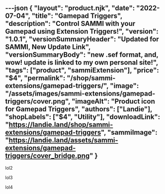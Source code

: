 ---json
{
  "layout": "product.njk",
  "date": "2022-07-04",
  "title": "Gamepad Triggers",
  "description": "Control SAMMI with your Gamepad using Extension Triggers!",
  "version": "1.0.1",
  "versionSummaryHeader": "Updated for SAMMI, New Update Link",
  "versionSummaryBody": "new .sef format, and, wow! update is linked to my own personal site!",
  "tags": ["product", "sammiExtension"],
  "price": "$4",
  "permalink": "/shop/sammi-extensions/gamepad-triggers/",
  "image": "/assets/images/sammi-extensions/gamepad-triggers/cover.png",
  "imageAlt": "Product icon for Gamepad Triggers",
  "authors": ["Landie"],
  "shopLabels": ["$4", "Utility"],
  "downloadLink": "https://landie.land/shop/sammi-extensions/gamepad-triggers",
  "sammiImage": "https://landie.land/assets/sammi-extensions/gamepad-triggers/cover_bridge.png"
}
---

<!--overview start-->


<!--overview end-->

<!-- more -->

<!--setup start-->

lol2

<!--setup end-->

<!-- more -->

<!--tutorials start-->

lol3

<!--tutorials end-->

<!-- more -->

<!--patchnotes start-->

lol4

<!--patchnotes end-->
